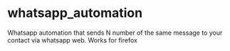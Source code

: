 # whatsapp_automation
Whatsapp automation that sends N number of the same message to your contact via whatsapp web. Works for firefox
